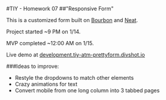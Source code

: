#TIY - Homework 07
##"Responsive Form"

This is a customized form built on [Bourbon](http://bourbon.io) and [Neat](http://neat.bourbon.io). 

Project started ~9 PM on 1/14. 

MVP completed ~12:00 AM on 1/15.

Live demo at [development.tiy-atm-prettyform.divshot.io](http://development.tiy-atm-prettyform.divshot.io/)


###Ideas to improve:
- Restyle the dropdowns to match other elements
- Crazy animations for text
- Convert mobile from one long column into 3 tabbed pages
